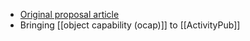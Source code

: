 - [Original proposal article](https://gitlab.com/spritely/ocappub/blob/master/README.org)
- Bringing [[object capability (ocap)]] to [[ActivityPub]]
